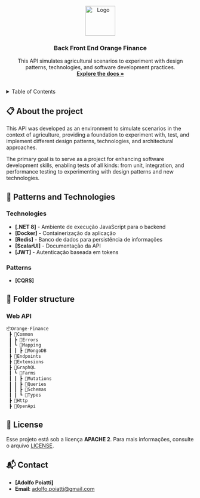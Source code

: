 
<br />
<div align="center">
  <a href="https://github.com/adolfosp/Back-Front-End-Orange-Finance">
    <img src="https://github.com/user-attachments/assets/dd83a32a-d67d-4471-bba4-b85e3794af05" alt="Logo" width="80" height="80">
  </a>

  <h3 align="center">Back Front End Orange Finance</h3>

  <p align="center">
    This API simulates agricultural scenarios to experiment with design patterns, technologies, and software development practices.
    <br />
    <a href="https://github.com/adolfosp/Back-Front-End-Orange-Finance"><strong>Explore the docs »</strong></a>
    <br />
    <br />
  </p>
</div>

<details>
  <summary>Table of Contents</summary>
  <ol>
    <li>
      <a href="#about-the-project">About The Project</a>
    </li>
    <li><a href="#patterns-and-technologies">Patterns and Technologies</a></li>
    <li><a href="#folder-structure">Folder structure</a></li>
    <li><a href="#license">License</a></li>
    <li><a href="#contact">Contact</a></li>
  </ol>
</details>

## 📋 About the project

This API was developed as an environment to simulate scenarios in the context of agriculture, providing a foundation to experiment with, test, and implement different design patterns, technologies, and architectural approaches.

The primary goal is to serve as a project for enhancing software development skills, enabling tests of all kinds: from unit, integration, and performance testing to experimenting with design patterns and new technologies.


## 🚀 Patterns and Technologies 
### Technologies

- **[.NET 8]** - Ambiente de execução JavaScript para o backend
- **[Docker]** - Containerização da aplicação
- **[Redis]** - Banco de dados para persistência de informações
- **[ScalarUI]** - Documentação da API
- **[JWT]** - Autenticação baseada em tokens

### Patterns
- **[CQRS]**


## 📁 Folder structure

### Web API
```bash
📦Orange-Finance
 ┣ 📂Common
 ┃ ┣ 📂Errors
 ┃ ┗ 📂Mapping
 ┃ ┃ ┣ 📂MongoDB
 ┣ 📂Endpoints
 ┣ 📂Extensions
 ┣ 📂GraphQL
 ┃ ┗ 📂Farms
 ┃ ┃ ┣ 📂Mutations
 ┃ ┃ ┣ 📂Queries
 ┃ ┃ ┣ 📂Schemas
 ┃ ┃ ┗ 📂Types
 ┣ 📂Http
 ┣ 📂OpenApi

```


## 📝 License

Esse projeto está sob a licença **APACHE 2**. Para mais informações, consulte o arquivo [LICENSE](/LICENSE).

## 📬 Contact

- **[Adolfo Poiatti]**
- **Email**: [adolfo.poiatti@gmail.com](mailto:adolfo.poiatti@gmail.com)
